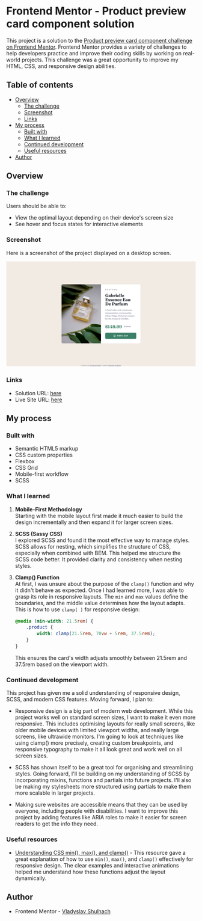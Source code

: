 # Frontend Mentor - Product preview card component solution

This project is a solution to the [Product preview card component challenge on Frontend Mentor](https://www.frontendmentor.io/challenges/product-preview-card-component-GO7UmttRfa). Frontend Mentor provides a variety of challenges to help developers practice and improve their coding skills by working on real-world projects. This challenge was a great opportunity to improve my HTML, CSS, and responsive design abilities.

## Table of contents

- [Overview](#overview)
  - [The challenge](#the-challenge)
  - [Screenshot](#screenshot)
  - [Links](#links)
- [My process](#my-process)
  - [Built with](#built-with)
  - [What I learned](#what-i-learned)
  - [Continued development](#continued-development)
  - [Useful resources](#useful-resources)
- [Author](#author)

## Overview

### The challenge

Users should be able to:

- View the optimal layout depending on their device's screen size
- See hover and focus states for interactive elements

### Screenshot

Here is a screenshot of the project displayed on a desktop screen.

![Desktop Version Preview](desktop-preview.png)

### Links

- Solution URL: [here](https://www.frontendmentor.io/solutions/product-preview-card-component-solution--o4DuIGJfj)
- Live Site URL: [here](https://product-preview-card-component-mai-vladyslav-shulhachs-projects.vercel.app/)

## My process

### Built with

- Semantic HTML5 markup
- CSS custom properties
- Flexbox
- CSS Grid
- Mobile-first workflow
- SCSS

### What I learned

1. **Mobile-First Methodology**  
   Starting with the mobile layout first made it much easier to build the design incrementally and then expand it for larger screen sizes.

2. **SCSS (Sassy CSS)**  
   I explored SCSS and found it the most effective way to manage styles. SCSS allows for nesting, which simplifies the structure of CSS, especially when combined with BEM. This helped me structure the SCSS code better. It provided clarity and consistency when nesting styles.

3. **Clamp() Function**  
   At first, I was unsure about the purpose of the `clamp()` function and why it didn't behave as expected. Once I had learned more, I was able to grasp its role in responsive layouts. The `min` and `max` values define the boundaries, and the middle value determines how the layout adapts. This is how to use `clamp( )` for responsive design:

   ```scss
   @media (min-width: 21.5rem) {
       .product {
           width: clamp(21.5rem, 70vw + 5rem, 37.5rem);
       }
   }
   ```
   This ensures the card's width adjusts smoothly between 21.5rem and 37.5rem based on the viewport width.

### Continued development

This project has given me a solid understanding of responsive design, SCSS, and modern CSS features. Moving forward, I plan to:

- Responsive design is a big part of modern web development. While this project works well on standard screen sizes, I want to make it even more responsive. This includes optimising layouts for really small screens, like older mobile devices with limited viewport widths, and really large screens, like ultrawide monitors. I'm going to look at techniques like using clamp() more precisely, creating custom breakpoints, and responsive typography to make it all look great and work well on all screen sizes.
  
- SCSS has shown itself to be a great tool for organising and streamlining styles. Going forward, I'll be building on my understanding of SCSS by incorporating mixins, functions and partials into future projects. I'll also be making my stylesheets more structured using partials to make them more scalable in larger projects.
  
- Making sure websites are accessible means that they can be used by everyone, including people with disabilities. I want to improve this project by adding features like ARIA roles to make it easier for screen readers to get the info they need.

### Useful resources

- [Understanding CSS min(), max(), and clamp()](https://web.dev/articles/min-max-clamp) - This resource gave a great explanation of how to use `min()`, `max()`, and `clamp()` effectively for responsive design. The clear examples and interactive animations helped me understand how these functions adjust the layout dynamically.

## Author

- Frontend Mentor - [Vladyslav Shulhach](https://www.frontendmentor.io/profile/Vladyslav-Shulhach)

